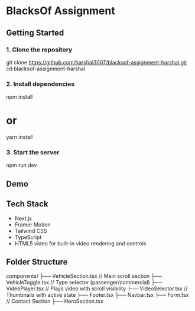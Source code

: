 # BlacksOf Assignment

## Getting Started

### 1. Clone the repository

git clone https://github.com/harshal3007/blacksof-assignment-harshal.git
cd blacksof-assignment-harshal

### 2. Install dependencies

npm install

# or

yarn install

### 3. Start the server

npm run dev

## Demo

## Tech Stack

- Next.js
- Framer Motion
- Tailwind CSS
- TypeScript
- HTML5 video for built-in video rendering and controls

## Folder Structure

components/
├── VehicleSection.tsx // Main scroll section
├── VehicleToggle.tsx // Type selector (passenger/commercial)
├── VideoPlayer.tsx // Plays video with scroll visibility
├── VideoSelector.tsx // Thumbnails with active state
├── Footer.tsx
├── Navbar.tsx
├── Form.tsx // Contact Section
├── HeroSection.tsx
